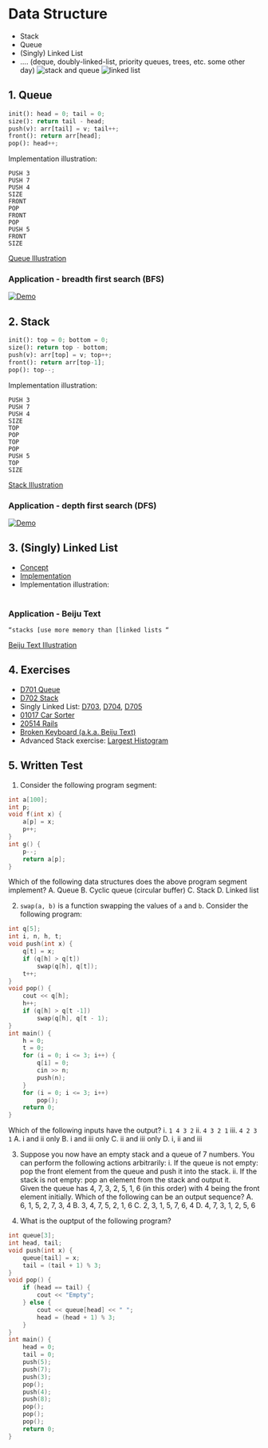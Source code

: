 # Data Structure
- Stack
- Queue
- (Singly) Linked List
- .... (deque, doubly-linked-list, priority queues, trees, etc. some other day)
![stack and queue](https://i.imgur.com/ysW3Ev2.png)
![linked list](https://i.imgur.com/YZIF1Gn.png)

## 1. Queue
```python
init(): head = 0; tail = 0;
size(): return tail - head;
push(v): arr[tail] = v; tail++;
front(): return arr[head];
pop(): head++;
```
Implementation illustration:
```
PUSH 3
PUSH 7
PUSH 4
SIZE
FRONT
POP
FRONT
POP
PUSH 5
FRONT
SIZE
```
[Queue Illustration](https://youtu.be/nvSKeowGG04)

### Application - breadth first search (BFS)
[![Demo](https://i.imgur.com/mEKMZDH.png)](https://youtube.com/embed/8ADGl4is9Qs)

## 2. Stack
```python
init(): top = 0; bottom = 0;
size(): return top - bottom;
push(v): arr[top] = v; top++;
front(): return arr[top-1];
pop(): top--;
```
Implementation illustration:
```
PUSH 3
PUSH 7
PUSH 4
SIZE
TOP
POP
TOP
POP
PUSH 5
TOP
SIZE
```
[Stack Illustration](https://youtu.be/VWHBA_JOkMc)

### Application - depth first search (DFS)
[![Demo](https://i.imgur.com/mEKMZDH.png)](https://youtube.com/embed/gnL54Lg6NbA)

## 3. (Singly) Linked List
- [Concept](https://youtu.be/NobHlGUjV3g)
- [Implementation](https://youtu.be/vcQIFT79_50)
- Implementation illustration: 
<br><br>

### Application - Beiju Text
`“stacks [use more memory than [linked lists “`

[Beiju Text Illustration](https://youtu.be/6L2c4uR38uw")
<!-- [![Demo](https://i.imgur.com/GQh4JrL.png)](https://youtube.com/embed/6L2c4uR38uw) -->

## 4. Exercises
- [D701 Queue](https://judge.hkoi.org/task/D701)
- [D702 Stack](https://judge.hkoi.org/task/D702)
- Singly Linked List: [D703](https://judge.hkoi.org/task/D703), [D704](https://judge.hkoi.org/task/D704), [D705](https://judge.hkoi.org/task/D705)
- [01017 Car Sorter](https://judge.hkoi.org/task/01017)
- [20514 Rails](https://judge.hkoi.org/task/20514)
- [Broken Keyboard (a.k.a. Beiju Text)](https://judge.hkoi.org/task/31988)
- Advanced Stack exercise: [Largest Histogram](https://judge.hkoi.org/task/32462)

## 5. Written Test
1. Consider the following program segment:
```cpp
int a[100];
int p;
void f(int x) {
    a[p] = x;
    p++;
}
int g() {
    p--;
    return a[p];
}
```
Which of the following data structures does the above program segment implement?
A. Queue
B. Cyclic queue (circular buffer)
C. Stack
D. Linked list

2. `swap(a, b)` is a function swapping the values of `a` and `b`. Consider the following program:
```cpp
int q[5];
int i, n, h, t;
void push(int x) {
    q[t] = x;
    if (q[h] > q[t])
        swap(q[h], q[t]);
    t++;
}
void pop() {
    cout << q[h];
    h++;
    if (q[h] > q[t -1])
        swap(q[h], q[t - 1);
}
int main() {
    h = 0;
    t = 0;
    for (i = 0; i <= 3; i++) {
        q[i] = 0;
        cin >> n;
        push(n);
    }
    for (i = 0; i <= 3; i++)
        pop();
    return 0;
}
```
Which of the following inputs have the output?
i. `1 4 3 2`
ii. `4 3 2 1`
iii. `4 2 3 1`
A. i and ii only
B. i and iii only
C. ii and iii only
D. i, ii and iii

3. Suppose you now have an empty stack and a queue of 7 numbers. You can perform the following actions arbitrarily:
    i. If the queue is not empty: pop the front element from the queue and push it into the stack.
    ii. If the stack is not empty: pop an element from the stack and output it.<br>
Given the queue has 4, 7, 3, 2, 5, 1, 6 (in this order) with 4 being the front element initially. Which of the following can be an output sequence?
A. 6, 1, 5, 2, 7, 3, 4
B. 3, 4, 7, 5, 2, 1, 6
C. 2, 3, 1, 5, 7, 6, 4
D. 4, 7, 3, 1, 2, 5, 6

4. What is the ouptput of the following program?
```cpp
int queue[3];
int head, tail;
void push(int x) {
    queue[tail] = x;
    tail = (tail + 1) % 3;
}
void pop() {
    if (head == tail) {
        cout << "Empty";
    } else {
        cout << queue[head] << " ";
        head = (head + 1) % 3;
    }
}
int main() {
    head = 0;
    tail = 0;
    push(5);
    push(7);
    push(3);
    pop();
    push(4);
    push(8);
    pop();
    pop();
    pop();
    return 0;
}
```
